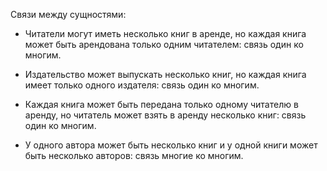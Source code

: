 Связи между сущностями:

- Читатели могут иметь несколько книг в аренде, но каждая книга может быть арендована только одним читателем: связь один ко многим.

- Издательство может выпускать несколько книг, но каждая книга имеет только одного издателя: связь один ко многим.

- Каждая книга может быть передана только одному читателю в аренду, но читатель может взять в аренду несколько книг: связь один ко многим.

- У одного автора может быть несколько книг и у одной книги может быть несколько авторов: связь многие ко многим.

